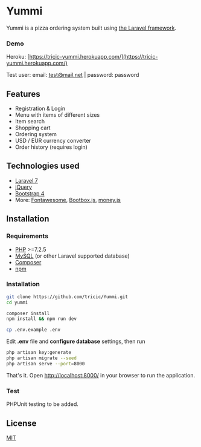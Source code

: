 # Yummi

Yummi is a pizza ordering system built using [the Laravel framework](https://laravel.com/).

### Demo
Heroku: [https://tricic-yummi.herokuapp.com/](https://tricic-yummi.herokuapp.com/)

Test user: email: test@mail.net | password: password
## Features

- Registration & Login
- Menu with items of different sizes
- Item search
- Shopping cart
- Ordering system
- USD / EUR currency converter
- Order history (requires login)

## Technologies used
- [Laravel 7](https://laravel.com/docs/7.x/installation)
- [jQuery](https://jquery.com/)
- [Bootstrap 4](https://getbootstrap.com/)
- More: [Fontawesome](https://fontawesome.com/), [Bootbox.js](http://bootboxjs.com/), [money.js](http://openexchangerates.github.io/money.js/)

## Installation
### Requirements
- [PHP](https://www.php.net/) >=7.2.5
- [MySQL](https://www.mysql.com/) (or other Laravel supported database)
- [Composer](https://getcomposer.org/)
- [npm](https://www.npmjs.com/get-npm)

### Installation
```bash
git clone https://github.com/tricic/Yummi.git
cd yummi

composer install
npm install && npm run dev

cp .env.example .env
```
Edit **.env** file and **configure database** settings, then run


```bash
php artisan key:generate
php artisan migrate --seed
php artisan serve --port=8000
```
That's it. Open [http://localhost:8000/](http://localhost:8000/) in your browser to run the application.

### Test
PHPUnit testing to be added.

## License
[MIT](https://choosealicense.com/licenses/mit/)
